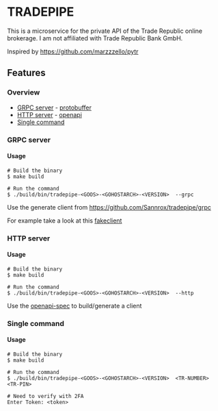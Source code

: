 # TRADEPIPE

This is a microservice for the private API of the Trade Republic online brokerage. I am not affiliated with Trade Republic Bank GmbH.

Inspired by https://github.com/marzzzello/pytr

## Features

### Overview

- [GRPC server](#grpc-server) - [protobuffer](./api/proto/tradepipe.proto)
- [HTTP server](#http-server) - [openapi](./api/openapi/openapi.yaml)
- [Single command](#single-command)

### GRPC server
#### Usage
```
# Build the binary 
$ make build

# Run the command 
$ ./build/bin/tradepipe-<GOOS>-<GOHOSTARCH>-<VERSION>  --grpc 
```

Use the generate client from https://github.com/Sannrox/tradepipe/grpc

For example take a look at this [fakeclient](./helper/testhelpers/fakegrpcclient/fake_client.go)
### HTTP server 
#### Usage 

```
# Build the binary 
$ make build

# Run the command 
$ ./build/bin/tradepipe-<GOOS>-<GOHOSTARCH>-<VERSION>  --http
```
Use the [openapi-spec](./api/openapi/openapi.yaml) to build/generate a client


### Single command

#### Usage

```
# Build the binary 
$ make build

# Run the command 
$ ./build/bin/tradepipe-<GOOS>-<GOHOSTARCH>-<VERSION>  <TR-NUMBER> <TR-PIN>

# Need to verify with 2FA
Enter Token: <token>
```